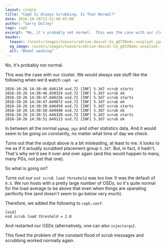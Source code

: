 ```yaml
---
layout: single
title: "Ceph Is Always Scrubbing, Is That Normal?"
date: 2016-10-26T23:21:08-07:00
author: "Garry Dolley"
tags: ceph
excerpt: "No, it's probably not normal.  This was the case with our cluster."
header:
  teaser: /assets/images/teasers/adrian-dascal-Ce_gQ7Z0eAc-unsplash.jpg
  og_image: /assets/images/teasers/adrian-dascal-Ce_gQ7Z0eAc-unsplash.jpg
  alt: "Wheel washing"
---
```


No, it's probably not normal.

This was the case with our cluster.  We would always see stuff like the
following when we'd watch ``ceph -w``:

```
2016-10-26 14:30:46.646110 osd.72 [INF] 5.3d7 scrub starts
2016-10-26 14:30:46.650324 osd.72 [INF] 5.3d7 scrub ok
2016-10-26 14:30:47.646236 osd.72 [INF] 5.3d7 scrub starts
2016-10-26 14:30:47.649672 osd.72 [INF] 5.3d7 scrub ok
2016-10-26 14:30:50.646450 osd.72 [INF] 5.3d7 scrub starts
2016-10-26 14:30:50.649940 osd.72 [INF] 5.3d7 scrub ok
2016-10-26 14:30:51.646326 osd.72 [INF] 5.3d7 scrub starts
2016-10-26 14:30:51.649113 osd.72 [INF] 5.3d7 scrub ok
```

In between all the normal ``pgmap``, ``pgs`` and other statistics data.
And it would seem to be going on constantly, no matter what time of day
we check.

Turns out that the output above is a bit misleading, at least to me.  It
looks to me as if it actually scrubbed placement group ``5.3d7``.  But,
in fact, it hadn't.  That's why we'd see it over and over again (and this
would happen to many, many PGs, not just that one).

So what is going on?

Turns out our ``osd scrub load threshold`` was too low.  It was the
default of ``0.5``.  We run hosts with a pretty large number of OSDs, so
it's quite normal for the load average to be above that even when things
are operating perfectly fine (and doesn't seem to go below very much).

Therefore, we added the following to ``ceph.conf``:

```
[osd]
osd scrub load threshold = 2.0
```

And restarted our OSDs (alternatively, one can also ``injectargs``).

This fixed the problem of the constant flood of scrub messages and scrubbing
worked normally again.
